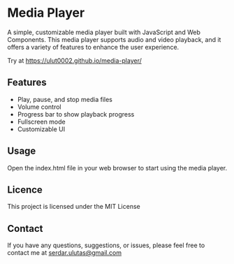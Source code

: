 # Media Player

A simple, customizable media player built with JavaScript and Web Components. This media player supports audio and video playback, and it offers a variety of features to enhance the user experience.

Try at https://ulut0002.github.io/media-player/

## Features

- Play, pause, and stop media files
- Volume control
- Progress bar to show playback progress
- Fullscreen mode
- Customizable UI

## Usage

Open the index.html file in your web browser to start using the media player.

## Licence

This project is licensed under the MIT License

## Contact

If you have any questions, suggestions, or issues, please feel free to contact me at serdar.ulutas@gmail.com

